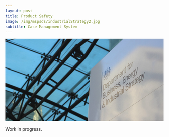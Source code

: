 ```yaml
---
layout: post
title: Product Safety
image: /img/mspsds/industrialStrategy2.jpg
subtitle: Case Management System
---
```


![Energy Saving Advice Service](/img/mspsds/beisHeader.jpg)

Work in progress.

<!-- ## Introduction

This 

Brexit project




Coding in the Open principle

## Architecture

Ruby on Rails MVC
Architecture diagram
Git Submodules

Ruby on Rails MVC
Ruby on Rails comes with a database and does the magic for you
Keywords for crud

## Key Features

### Pair Programming

### Inheritance
Inheritance for audit activities

### User Research

Large team, understanding different roles and working together
Note taking session
Notes training. Objective observations and direct quotes
JIRA board of user stories
User research sessions
Rapid cycle of UR/UX/Dev


### Gov Prototype Kit
And gov design patterns

### Coveralls
Code coverage for enforcing tests

### Show and Tell

## Conclusion

  -->
